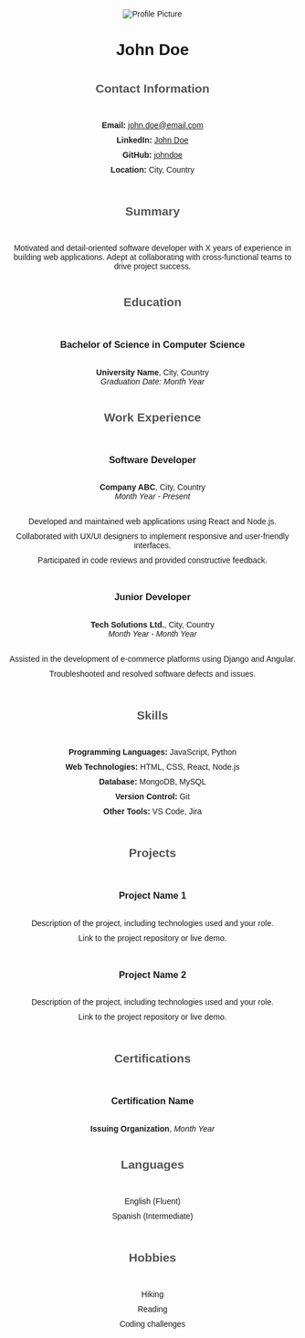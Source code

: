 <!DOCTYPE html>
<html>

<head>
  <style>
    body {
      display: flex;
      flex-direction: column;
      align-items: center;
      text-align: center;
      font-family: 'Arial', sans-serif;
    }

    #avatar {
      border-radius: 50%;
      width: 150px;
      height: 150px;
      object-fit: cover;
      margin-bottom: 20px;
    }

    h1 {
      margin-bottom: 10px;
    }

    h2 {
      color: #555;
      margin-bottom: 30px;
    }

    ul {
      list-style-type: none;
      padding: 0;
    }

    li {
      margin-bottom: 10px;
    }
  </style>
</head>

<body>

  <img id="avatar" src="profile_picture.jpg" alt="Profile Picture">

  # John Doe

  ## Contact Information

  - **Email:** john.doe@email.com
  - **LinkedIn:** [John Doe](https://www.linkedin.com/in/johndoe/)
  - **GitHub:** [johndoe](https://github.com/johndoe)
  - **Location:** City, Country

  ## Summary

  Motivated and detail-oriented software developer with X years of experience in building web applications. Adept at collaborating with cross-functional teams to drive project success.

  ## Education

  ### Bachelor of Science in Computer Science
  **University Name**, City, Country  
  *Graduation Date: Month Year*

  ## Work Experience

  ### Software Developer
  **Company ABC**, City, Country  
  *Month Year - Present*

  - Developed and maintained web applications using React and Node.js.
  - Collaborated with UX/UI designers to implement responsive and user-friendly interfaces.
  - Participated in code reviews and provided constructive feedback.

  ### Junior Developer
  **Tech Solutions Ltd.**, City, Country  
  *Month Year - Month Year*

  - Assisted in the development of e-commerce platforms using Django and Angular.
  - Troubleshooted and resolved software defects and issues.

  ## Skills

  - **Programming Languages:** JavaScript, Python
  - **Web Technologies:** HTML, CSS, React, Node.js
  - **Database:** MongoDB, MySQL
  - **Version Control:** Git
  - **Other Tools:** VS Code, Jira

  ## Projects

  ### Project Name 1
  - Description of the project, including technologies used and your role.
  - Link to the project repository or live demo.

  ### Project Name 2
  - Description of the project, including technologies used and your role.
  - Link to the project repository or live demo.

  ## Certifications

  ### Certification Name
  **Issuing Organization**, *Month Year*

  ## Languages

  - English (Fluent)
  - Spanish (Intermediate)

  ## Hobbies

  - Hiking
  - Reading
  - Coding challenges

</body>

</html>
